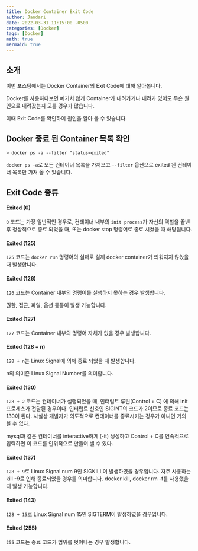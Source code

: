 ```yaml
---
title: Docker Container Exit Code
author: Jandari
date: 2022-03-31 11:15:00 -0500
categories: [Docker]
tags: [Docker]
math: true
mermaid: true
---
```



## 소개

이번 포스팅에서는 Docker Container의 Exit Code에 대해 알아봅니다.

Docker를 사용하다보면 예기치 않게 Container가 내려가거나 내려가 있어도 무슨 원인으로 내려갔는지 모를 경우가 많습니다.

이때 Exit Code를 확인하여 원인을 알아 볼 수 있습니다.

## Docker 종료 된 Container 목록 확인

```
> docker ps -a --filter "status=exited"
```

`docker ps -a`로 모든 컨테이너 목록을 가져오고 `--filter` 옵션으로 exited 된 컨테이너 목록만 가져 올 수 있습니다.

## Exit Code 종류

#### Exited (0)

`0` 코드는 가장 일반적인 경우로, 컨테이너 내부의 `init process`가 자신의 역할을 끝낸 후 정상적으로 종료 되었을 때, 또는 docker stop 명령어로 종료 시켰을 때 해당됩니다.

#### Exited (125)
`125` 코드는 `docker run` 명령어의 실패로 실제 docker container가 띄워지지 않았을 때 발생합니다.

#### Exited (126)

`126` 코드는 Container 내부의 명령어를 실행하지 못하는 경우 발생합니다.

권한, 접근, 파일, 옵션 등등이 발생 가능합니다.

#### Exited (127)

`127` 코드는 Container 내부의 명령어 자체가 없을 경우 발생합니다.

#### Exited (128 + n)

`128 + n`는 Linux Signal에 의해 종료 되었을 때 발생합니다.

n의 의미즌 Linux Signal Number를 의미합니다.

#### Exited (130)

`128 + 2` 코드는 컨테이너가 실행되었을 때, 인터럽트 루틴(Control + C) 에 의해 init 프로세스가 전달된 경우이다. 인터럽트 신호인 SIGINT의 코드가 2이므로 종료 코드는 130이 된다. 사실상 개발자가 의도적으로 컨테이너를 종료시키는 경우가 아니면 거의 볼 수 없다. 

mysql과 같은 컨테이너를 interactive하게 (-it) 생성하고 Control + C를 연속적으로 입력하면 이 코드를 인위적으로 만들어 낼 수 있다.

#### Exited (137)

`128 + 9`로 Linux Signal num 9인 SIGKILL이 발생하였을 경우입니다. 자주 사용하는 kill -9로 인해 종료되었을 경우를 의미합니다. docker kill, docker rm -f를 사용했을때 발생 가능합니다.


#### Exited (143)

`128 + 15`로 Linux Signal num 15인 SIGTERM이 발생하였을 경우입니다.


#### Exited (255)
`255` 코드는 종료 코드가 범위를 벗어나는 경우 발생합니다.